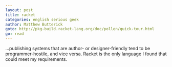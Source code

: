 ```yaml
---
layout: post
title: racket
categories: english serious geek
author: Matthew Butterick
goto: http://pkg-build.racket-lang.org/doc/pollen/quick-tour.html
go: read
---
```

...publishing systems that are author- or designer-friendly tend to be programmer-hostile, and vice versa. Racket is the only language I found that could meet my requirements.
